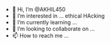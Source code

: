 - 👋 Hi, I’m @AKHIL450
- 👀 I’m interested in ... ethical HAcking
- 🌱 I’m currently learning ...
- 💞️ I’m looking to collaborate on ...
- 📫 How to reach me ...

<!---
AKHIL450/AKHIL450 is a ✨ special ✨ repository because its `README.md` (this file) appears on your GitHub profile.
You can click the Preview link to take a look at your changes.
--->
